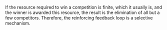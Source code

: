 If the resource required to win a competition is finite, which it usually is, and the winner is awarded this resource, the result is the elimination of all but a few competitors. Therefore, the reinforcing feedback loop is a selective mechanism.